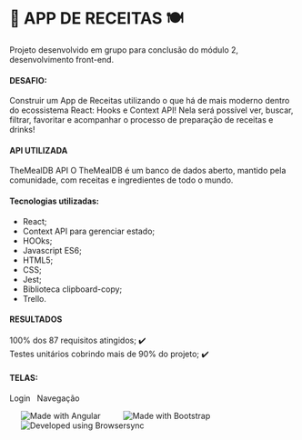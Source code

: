 # :rocket: APP DE RECEITAS :plate_with_cutlery:


Projeto desenvolvido em grupo para conclusão do módulo 2, desenvolvimento front-end.

#### DESAFIO:

Construir um App de Receitas utilizando o que há de mais moderno dentro do ecossistema React: Hooks e Context API!
Nela será possível ver, buscar, filtrar, favoritar e acompanhar o processo de preparação de receitas e drinks!

#### API UTILIZADA 
TheMealDB API
O TheMealDB é um banco de dados aberto, mantido pela comunidade, com receitas e ingredientes de todo o mundo.


#### Tecnologias utilizadas: 
* React;
* Context API para gerenciar estado;
* HOOks;
* Javascript ES6;
* HTML5;
* CSS;
* Jest;
* Biblioteca clipboard-copy;
* Trello.

#### RESULTADOS
100% dos 87 requisitos atingidos; :heavy_check_mark: <br>
Testes  unitários cobrindo mais de 90% do projeto; :heavy_check_mark:

#### TELAS:

  <p>Login &nbsp   Navegação</p>          

<img align="left" src="https://user-images.githubusercontent.com/21336683/114956285-ec9afb80-9e34-11eb-9773-2e3832e74fd1.gif" alt="Made with Angular" title="Angular" hspace="20"/>
<img align="left" src="https://user-images.githubusercontent.com/21336683/114956285-ec9afb80-9e34-11eb-9773-2e3832e74fd1.gif" alt="Made with Bootstrap" title="Bootstrap" hspace="20"/>
<img align="left" src="https://user-images.githubusercontent.com/21336683/114956285-ec9afb80-9e34-11eb-9773-2e3832e74fd1.gif" alt="Developed using Browsersync" title="Browsersync" hspace="20"/>
<br/><br/><br/><br/><br/>
